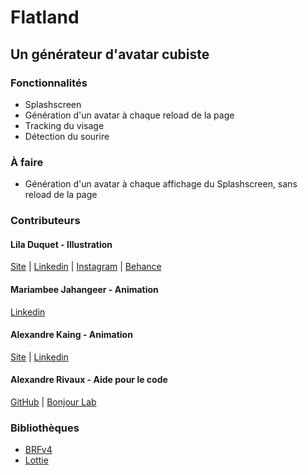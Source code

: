 # Flatland
## Un générateur d'avatar cubiste
### Fonctionnalités
- Splashscreen
- Génération d'un avatar à chaque reload de la page  
- Tracking du visage  
- Détection du sourire  

### À faire
- Génération d'un avatar à chaque affichage du Splashscreen, sans reload de la page

### Contributeurs

#### Lila Duquet - Illustration
[Site](http://liladuquet.fr/) | [Linkedin](https://www.linkedin.com/in/lila-duquet/) | [Instagram](https://www.instagram.com/lila_duquet/) | [Behance](https://www.behance.net/liladuqueta228)
#### Mariambee Jahangeer - Animation
[Linkedin](https://hr.linkedin.com/in/mariambee-jahangeer-384427152)
#### Alexandre Kaing - Animation
[Site](https://alexandrekaing.dyjix.fr/) | [Linkedin](https://www.linkedin.com/in/alexandre-kaing-b72902127/)
#### Alexandre Rivaux - Aide pour le code
[GitHub](https://github.com/alexr4) | [Bonjour Lab](http://www.bonjour-lab.com/)

### Bibliothèques
- [BRFv4](http://www.tastenkunst.com/)
- [Lottie](https://github.com/airbnb/lottie-web)
